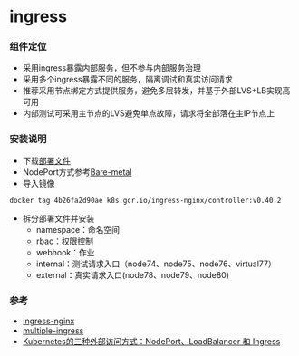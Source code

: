# ingress

### 组件定位
- 采用ingress暴露内部服务，但不参与内部服务治理
- 采用多个ingress暴露不同的服务，隔离调试和真实访问请求
- 推荐采用节点绑定方式提供服务，避免多层转发，并基于外部LVS+LB实现高可用
- 内部测试可采用主节点的LVS避免单点故障，请求将全部落在主IP节点上

### 安装说明
- 下载[部署文件](https://raw.githubusercontent.com/kubernetes/ingress-nginx/controller-v0.40.2/deploy/static/provider/cloud/deploy.yaml)
- NodePort方式参考[Bare-metal](https://raw.githubusercontent.com/kubernetes/ingress-nginx/controller-v0.40.2/deploy/static/provider/baremetal/deploy.yaml)
- 导入镜像
```
docker tag 4b26fa2d90ae k8s.gcr.io/ingress-nginx/controller:v0.40.2
```
- 拆分部署文件并安装
  - namespace：命名空间
  - rbac：权限控制
  - webhook：作业
  - internal：测试请求入口（node74、node75、node76、virtual77）
  - external：真实请求入口(node78、node79、node80)

### 参考
- [ingress-nginx](https://github.com/kubernetes/ingress-nginx)
- [multiple-ingress](https://kubernetes.github.io/ingress-nginx/user-guide/multiple-ingress/)
- [Kubernetes的三种外部访问方式：NodePort、LoadBalancer 和 Ingress](http://dockone.io/article/4884)

